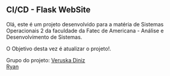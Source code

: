 ## CI/CD - Flask WebSite

Olá, este é um projeto desenvolvido para a matéria de Sistemas Operacionais 2 da faculdade da Fatec de Americana - Análise e Desenvolvimento de Sistemas.

O Objetivo desta vez é atualizar o projeto!.




Grupo do projeto:
[Veruska Diniz](https://www.github.com/vediniz)   
[Ryan](https://www.github.com/ryanhsa2001)
